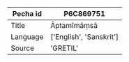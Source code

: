 |Pecha id | P6C869751
| --- | --- 
|Title | Āptamīmāṃsā 
|Language | ['English', 'Sanskrit']
|Source | 'GRETIL'